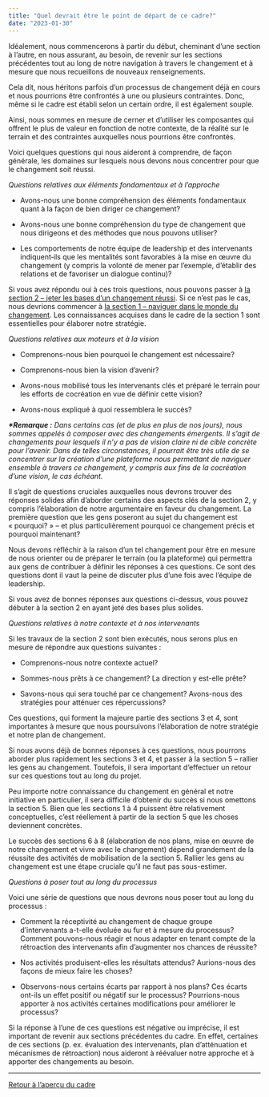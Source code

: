 ```yaml
---
title: "Quel devrait être le point de départ de ce cadre?"
date: "2023-01-30"
---
```


Idéalement, nous commencerons à partir du début, cheminant d’une section à l’autre, en nous assurant, au besoin, de revenir sur les sections précédentes tout au long de notre navigation à travers le changement et à mesure que nous recueillons de nouveaux renseignements.

Cela dit, nous héritons parfois d’un processus de changement déjà en cours et nous pourrions être confrontés à une ou plusieurs contraintes. Donc, même si le cadre est établi selon un certain ordre, il est également souple.

Ainsi, nous sommes en mesure de cerner et d’utiliser les composantes qui offrent le plus de valeur en fonction de notre contexte, de la réalité sur le terrain et des contraintes auxquelles nous pourrions être confrontés.

Voici quelques questions qui nous aideront à comprendre, de façon générale, les domaines sur lesquels nous devons nous concentrer pour que le changement soit réussi.

_Questions relatives aux éléments fondamentaux et à l’approche_

- Avons-nous une bonne compréhension des éléments fondamentaux quant à la façon de bien diriger ce changement?

- Avons-nous une bonne compréhension du type de changement que nous dirigeons et des méthodes que nous pouvons utiliser?

- Les comportements de notre équipe de leadership et des intervenants indiquent‑ils que les mentalités sont favorables à la mise en œuvre du changement (y compris la volonté de mener par l’exemple, d’établir des relations et de favoriser un dialogue continu)?

Si vous avez répondu oui à ces trois questions, nous pouvons passer à [la section 2 – jeter les bases d’un changement réussi](https://articles.alpha.canada.ca/framework-for-leading-change/fr/?page_id=467). Si ce n’est pas le cas, nous devrions commencer à [la section 1 – naviguer dans le monde du changement](https://articles.alpha.canada.ca/framework-for-leading-change/fr/?page_id=449). Les connaissances acquises dans le cadre de la section 1 sont essentielles pour élaborer notre stratégie.

_Questions relatives aux moteurs et à la vision_

- Comprenons-nous bien pourquoi le changement est nécessaire?

- Comprenons-nous bien la vision d’avenir?

- Avons-nous mobilisé tous les intervenants clés et préparé le terrain pour les efforts de cocréation en vue de définir cette vision?

- Avons-nous expliqué à quoi ressemblera le succès?

**_\*Remarque :_** _Dans certains cas (et de plus en plus de nos jours), nous sommes appelés à composer avec des changements émergents. Il s’agit de changements pour lesquels il n’y a pas de vision claire ni de cible concrète pour l’avenir. Dans de telles circonstances, il pourrait être très utile de se concentrer sur la création d’une plateforme nous permettant de naviguer ensemble à travers ce changement, y compris aux fins de la cocréation d’une vision, le cas échéant._

Il s’agit de questions cruciales auxquelles nous devrons trouver des réponses solides afin d’aborder certains des aspects clés de la section 2, y compris l’élaboration de notre argumentaire en faveur du changement. La première question que les gens poseront au sujet du changement est « pourquoi? » – et plus particulièrement pourquoi ce changement précis et pourquoi maintenant?

Nous devons réfléchir à la raison d’un tel changement pour être en mesure de nous orienter ou de préparer le terrain (ou la plateforme) qui permettra aux gens de contribuer à définir les réponses à ces questions. Ce sont des questions dont il vaut la peine de discuter plus d’une fois avec l’équipe de leadership.

Si vous avez de bonnes réponses aux questions ci-dessus, vous pouvez débuter à la section 2 en ayant jeté des bases plus solides.

_Questions relatives à notre contexte et à nos intervenants_

Si les travaux de la section 2 sont bien exécutés, nous serons plus en mesure de répondre aux questions suivantes :

- Comprenons-nous notre contexte actuel?

- Sommes-nous prêts à ce changement? La direction y est-elle prête?

- Savons-nous qui sera touché par ce changement? Avons-nous des stratégies pour atténuer ces répercussions?

Ces questions, qui forment la majeure partie des sections 3 et 4, sont importantes à mesure que nous poursuivons l’élaboration de notre stratégie et notre plan de changement.

Si nous avons déjà de bonnes réponses à ces questions, nous pourrons aborder plus rapidement les sections 3 et 4, et passer à la section 5 – rallier les gens au changement. Toutefois, il sera important d’effectuer un retour sur ces questions tout au long du projet.

Peu importe notre connaissance du changement en général et notre initiative en particulier, il sera difficile d’obtenir du succès si nous omettons la section 5. Bien que les sections 1 à 4 puissent être relativement conceptuelles, c’est réellement à partir de la section 5 que les choses deviennent concrètes.

Le succès des sections 6 à 8 (élaboration de nos plans, mise en œuvre de notre changement et vivre avec le changement) dépend grandement de la réussite des activités de mobilisation de la section 5. Rallier les gens au changement est une étape cruciale qu’il ne faut pas sous-estimer.

_Questions à poser tout au long du processus_

Voici une série de questions que nous devrons nous poser tout au long du processus :

- Comment la réceptivité au changement de chaque groupe d’intervenants a-t-elle évoluée au fur et à mesure du processus? Comment pouvons-nous réagir et nous adapter en tenant compte de la rétroaction des intervenants afin d’augmenter nos chances de réussite?

- Nos activités produisent-elles les résultats attendus? Aurions-nous des façons de mieux faire les choses?

- Observons-nous certains écarts par rapport à nos plans? Ces écarts ont-ils un effet positif ou négatif sur le processus? Pourrions-nous apporter à nos activités certaines modifications pour améliorer le processus?

Si la réponse à l’une de ces questions est négative ou imprécise, il est important de revenir aux sections précédentes du cadre. En effet, certaines de ces sections (p. ex. évaluation des intervenants, plan d’atténuation et mécanismes de rétroaction) nous aideront à réévaluer notre approche et à apporter des changements au besoin.        

* * *

[Retour à l’aperçu du cadre](https://articles.alpha.canada.ca/framework-for-leading-change/fr/?page_id=432)
